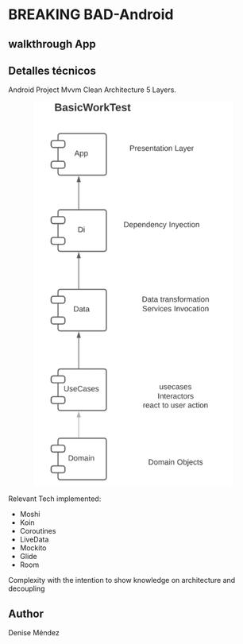 # BREAKING BAD-Android


## walkthrough App

## Detalles técnicos

Android Project Mvvm Clean Architecture 5 Layers.

<p align="center">
  <img src="screenshots/architecture.png" width="400"/>
</p>

Relevant Tech implemented:

- Moshi
- Koin
- Coroutines
- LiveData
- Mockito
- Glide
- Room


Complexity with the intention to show knowledge on architecture and decoupling

## Author
Denise Méndez
